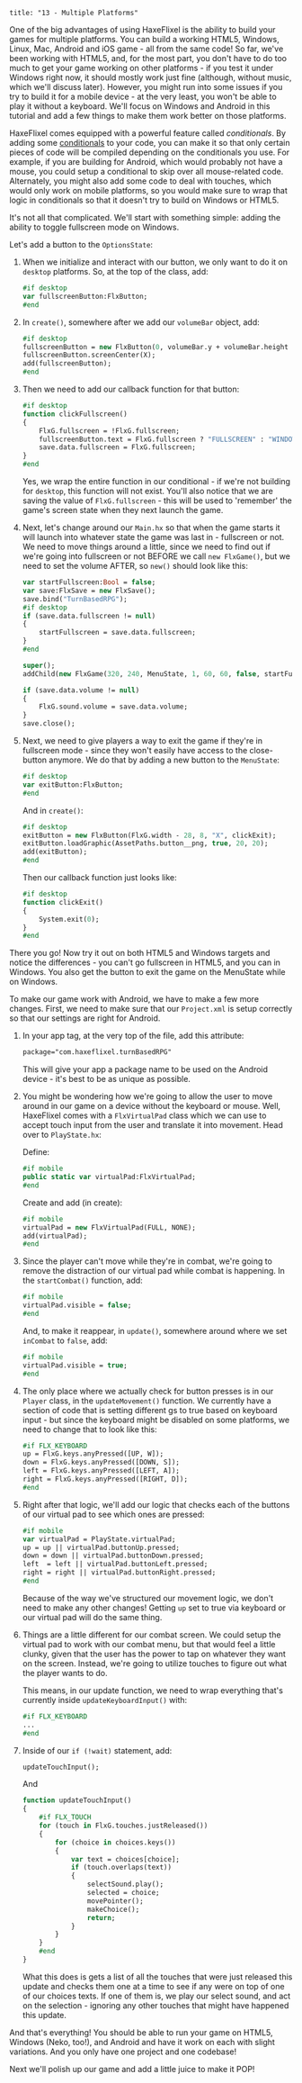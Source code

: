 ```
title: "13 - Multiple Platforms"
```

One of the big advantages of using HaxeFlixel is the ability to build your games for multiple platforms. You can build a working HTML5, Windows, Linux, Mac, Android and iOS game - all from the same code! So far, we've been working with HTML5, and, for the most part, you don't have to do too much to get your game working on other platforms - if you test it under Windows right now, it should mostly work just fine (although, without music, which we'll discuss later). However, you might run into some issues if you try to build it for a mobile device - at the very least, you won't be able to play it without a keyboard. We'll focus on Windows and Android in this tutorial and add a few things to make them work better on those platforms.

HaxeFlixel comes equipped with a powerful feature called _conditionals_. By adding some [conditionals](/documentation/haxeflixel-conditionals) to your code, you can make it so that only certain pieces of code will be compiled depending on the conditionals you use. For example, if you are building for Android, which would probably not have a mouse, you could setup a conditional to skip over all mouse-related code. Alternately, you might also add some code to deal with touches, which would only work on mobile platforms, so you would make sure to wrap that logic in conditionals so that it doesn't try to build on Windows or HTML5.

It's not all that complicated. We'll start with something simple: adding the ability to toggle fullscreen mode on Windows.

Let's add a button to the `OptionsState`:

1. When we initialize and interact with our button, we only want to do it on `desktop` platforms. So, at the top of the class, add:

	```haxe
	#if desktop
	var fullscreenButton:FlxButton;
	#end
	```

2. In `create()`, somewhere after we add our `volumeBar` object, add:

	```haxe
	#if desktop
	fullscreenButton = new FlxButton(0, volumeBar.y + volumeBar.height + 8, FlxG.fullscreen ? "FULLSCREEN" : "WINDOWED", clickFullscreen);
	fullscreenButton.screenCenter(X);
	add(fullscreenButton);
	#end
	```

3. Then we need to add our callback function for that button:

	```haxe
	#if desktop
	function clickFullscreen()
	{
		FlxG.fullscreen = !FlxG.fullscreen;
		fullscreenButton.text = FlxG.fullscreen ? "FULLSCREEN" : "WINDOWED";
		save.data.fullscreen = FlxG.fullscreen;
	}
	#end
	```

	Yes, we wrap the entire function in our conditional - if we're not building for `desktop`, this function will not exist. You'll also notice that we are saving the value of `FlxG.fullscreen` - this will be used to 'remember' the game's screen state when they next launch the game.

4. Next, let's change around our `Main.hx` so that when the game starts it will launch into whatever state the game was last in - fullscreen or not. We need to move things around a little, since we need to find out if we're going into fullscreen or not BEFORE we call `new FlxGame()`, but we need to set the volume AFTER, so `new()` should look like this:

	```haxe
	var startFullscreen:Bool = false;
	var save:FlxSave = new FlxSave();
	save.bind("TurnBasedRPG");
	#if desktop
	if (save.data.fullscreen != null)
	{
		startFullscreen = save.data.fullscreen;
	}
	#end
	
	super();
	addChild(new FlxGame(320, 240, MenuState, 1, 60, 60, false, startFullscreen));
	
	if (save.data.volume != null)
	{
		FlxG.sound.volume = save.data.volume;
	}
	save.close();
	```

5. Next, we need to give players a way to exit the game if they're in fullscreen mode - since they won't easily have access to the close-button anymore.
We do that by adding a new button to the `MenuState`:

	```haxe
	#if desktop
	var exitButton:FlxButton;
	#end
	```

	And in `create()`:

	```haxe
	#if desktop
	exitButton = new FlxButton(FlxG.width - 28, 8, "X", clickExit);
	exitButton.loadGraphic(AssetPaths.button__png, true, 20, 20);
	add(exitButton);
	#end
	```

	Then our callback function just looks like:

	```haxe
	#if desktop
	function clickExit()
	{
		System.exit(0);
	}
	#end
	```

There you go! Now try it out on both HTML5 and Windows targets and notice the differences - you can't go fullscreen in HTML5, and you can in Windows. You also get the button to exit the game on the MenuState while on Windows.

To make our game work with Android, we have to make a few more changes. First, we need to make sure that our `Project.xml` is setup correctly so that our settings are right for Android.

1. In your app tag, at the very top of the file, add this attribute:

	```xml
	package="com.haxeflixel.turnBasedRPG"
	```

	This will give your app a package name to be used on the Android device - it's best to be as unique as possible.

2. You might be wondering how we're going to allow the user to move around in our game on a device without the keyboard or mouse. Well, HaxeFlixel comes with a `FlxVirtualPad` class which we can use to accept touch input from the user and translate it into movement. Head over to `PlayState.hx`:

	Define:
	
	```haxe
	#if mobile
	public static var virtualPad:FlxVirtualPad;
	#end
	```
	
	Create and add (in create):

	```haxe
	#if mobile
	virtualPad = new FlxVirtualPad(FULL, NONE);
	add(virtualPad);
	#end
	```

3. Since the player can't move while they're in combat, we're going to remove the distraction of our virtual pad while combat is happening. In the `startCombat()` function, add:

	```haxe
	#if mobile
	virtualPad.visible = false;
	#end
	```

	And, to make it reappear, in `update()`, somewhere around where we set `inCombat` to `false`, add:

	```haxe
	#if mobile
	virtualPad.visible = true;
	#end
	```

4. The only place where we actually check for button presses is in our `Player` class, in the `updateMovement()` function. We currently have a section of code that is setting different  gs to true based on keyboard input - but since the keyboard might be disabled on some platforms, we need to change that to look like this:

	```haxe
	#if FLX_KEYBOARD
	up = FlxG.keys.anyPressed([UP, W]);
	down = FlxG.keys.anyPressed([DOWN, S]);
	left = FlxG.keys.anyPressed([LEFT, A]);
	right = FlxG.keys.anyPressed([RIGHT, D]);
	#end
	```

5. Right after that logic, we'll add our logic that checks each of the buttons of our virtual pad to see which ones are pressed:

	```haxe
	#if mobile
	var virtualPad = PlayState.virtualPad;
	up = up || virtualPad.buttonUp.pressed;
	down = down || virtualPad.buttonDown.pressed;
	left  = left || virtualPad.buttonLeft.pressed;
	right = right || virtualPad.buttonRight.pressed;
	#end
	```

	Because of the way we've structured our movement logic, we don't need to make any other changes! Getting `up` set to true via keyboard or our virtual pad will do the same thing.

6. Things are a little different for our combat screen. We could setup the virtual pad to work with our combat menu, but that would feel a little clunky, given that the user has the power to tap on whatever they want on the screen. Instead, we're going to utilize touches to figure out what the player wants to do.
	
	This means, in our update function, we need to wrap everything that's currently inside `updateKeyboardInput()` with:

	```haxe
	#if FLX_KEYBOARD
	...
	#end
	```

7. Inside of our `if (!wait)` statement, add:

	```haxe
	updateTouchInput();
	```

	And 

	```haxe
	function updateTouchInput()
	{
		#if FLX_TOUCH
		for (touch in FlxG.touches.justReleased())
		{
			for (choice in choices.keys())
			{
				var text = choices[choice];
				if (touch.overlaps(text))
				{
					selectSound.play();
					selected = choice;
					movePointer();
					makeChoice();
					return;
				}
			}
		}
		#end
	}
	```

	What this does is gets a list of all the touches that were just released this update and checks them one at a time to see if any were on top of one of our choices texts. If one of them is, we play our select sound, and act on the selection - ignoring any other touches that might have happened this update.

And that's everything! You should be able to run your game on HTML5, Windows (Neko, too!), and Android and have it work on each with slight variations. And you only have one project and one codebase!

Next we'll polish up our game and add a little juice to make it POP!
